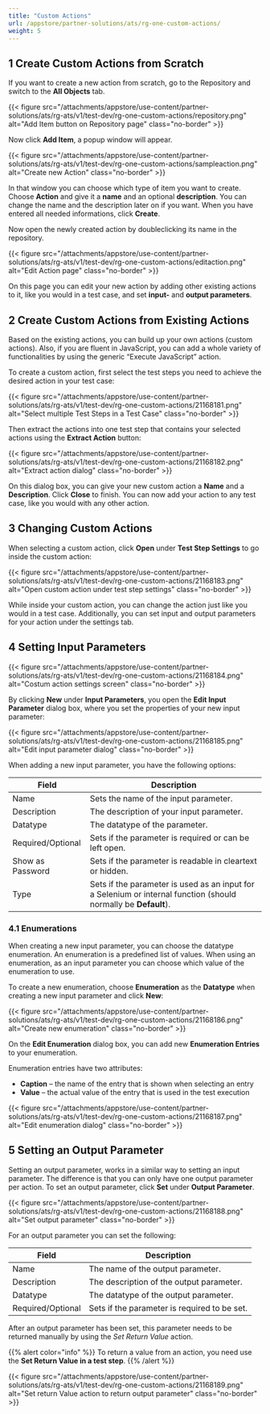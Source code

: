 ```yaml
---
title: "Custom Actions"
url: /appstore/partner-solutions/ats/rg-one-custom-actions/
weight: 5
---
```


## 1 Create Custom Actions from Scratch

If you want to create a new action from scratch, go to the Repository and switch to the **All Objects** tab.

{{< figure src="/attachments/appstore/use-content/partner-solutions/ats/rg-ats/v1/test-dev/rg-one-custom-actions/repository.png" alt="Add Item button on Repository page" class="no-border" >}}

Now click **Add Item**, a popup window will appear.

{{< figure src="/attachments/appstore/use-content/partner-solutions/ats/rg-ats/v1/test-dev/rg-one-custom-actions/sampleaction.png" alt="Create new Action" class="no-border" >}}

In that window you can choose which type of item you want to create.
Choose **Action** and give it a **name** and an optional **description**. You can change the name and the description later on if you want.
When you have entered all needed informations, click **Create**.

Now open the newly created action by doubleclicking its name in the repository.

{{< figure src="/attachments/appstore/use-content/partner-solutions/ats/rg-ats/v1/test-dev/rg-one-custom-actions/editaction.png" alt="Edit Action page" class="no-border" >}}

On this page you can edit your new action by adding other existing actions to it, like you would in a test case, and set **input-** and **output parameters**.

## 2 Create Custom Actions from Existing Actions

Based on the existing actions, you can build up your own actions (custom actions). Also, if you are fluent in JavaScript, you can add a whole variety of functionalities by using the generic “Execute JavaScript” action.

To create a custom action, first select the test steps you need to achieve the desired action in your test case:

{{< figure src="/attachments/appstore/use-content/partner-solutions/ats/rg-ats/v1/test-dev/rg-one-custom-actions/21168181.png" alt="Select multiple Test Steps in a Test Case" class="no-border" >}}

Then extract the actions into one test step that contains your selected actions using the **Extract Action** button:

{{< figure src="/attachments/appstore/use-content/partner-solutions/ats/rg-ats/v1/test-dev/rg-one-custom-actions/21168182.png" alt="Extract action dialog" class="no-border" >}}

On this dialog box, you can give your new custom action a **Name** and a **Description**. Click **Close** to finish. You can now add your action to any test case, like you would with any other action.

## 3 Changing Custom Actions

When selecting a custom action, click **Open** under **Test Step Settings** to go inside the custom action:

{{< figure src="/attachments/appstore/use-content/partner-solutions/ats/rg-ats/v1/test-dev/rg-one-custom-actions/21168183.png" alt="Open custom action under test step settings" class="no-border" >}}

While inside your custom action, you can change the action just like you would in a test case. Additionally, you can set input and output parameters for your action under the settings tab.

## 4 Setting Input Parameters

{{< figure src="/attachments/appstore/use-content/partner-solutions/ats/rg-ats/v1/test-dev/rg-one-custom-actions/21168184.png" alt="Costum action settings screen" class="no-border" >}}

By clicking **New** under **Input Parameters**, you open the **Edit Input Parameter** dialog box, where you set the properties of your new input parameter:

{{< figure src="/attachments/appstore/use-content/partner-solutions/ats/rg-ats/v1/test-dev/rg-one-custom-actions/21168185.png" alt="Edit input parameter dialog" class="no-border" >}}

When adding a new input parameter, you have the following options:

Field | Description
--- | ---
Name | Sets the name of the input parameter.
Description | The description of your input parameter.
Datatype | The datatype of the parameter.
Required/Optional | Sets if the parameter is required or can be left open.
Show as Password | Sets if the parameter is readable in cleartext or hidden.
Type | Sets if the parameter is used as an input for a Selenium or internal function (should normally be **Default**).

### 4.1 Enumerations

When creating a new input parameter, you can choose the datatype enumeration. An enumeration is a predefined list of values. When using an enumeration, as an input parameter you can choose which value of the enumeration to use.

To create a new enumeration, choose **Enumeration** as the **Datatype** when creating a new input parameter and click **New**:

{{< figure src="/attachments/appstore/use-content/partner-solutions/ats/rg-ats/v1/test-dev/rg-one-custom-actions/21168186.png" alt="Create new enumeration" class="no-border" >}}

On the **Edit Enumeration** dialog box, you can add new **Enumeration Entries** to your enumeration.

Enumeration entries have two attributes:

* **Caption** – the name of the entry that is shown when selecting an entry
* **Value** – the actual value of the entry that is used in the test execution

{{< figure src="/attachments/appstore/use-content/partner-solutions/ats/rg-ats/v1/test-dev/rg-one-custom-actions/21168187.png" alt="Edit enumeration dialog" class="no-border" >}}

## 5 Setting an Output Parameter

Setting an output parameter, works in a similar way to setting an input parameter. The difference is that you can only have one output parameter per action. To set an output parameter, click **Set** under **Output Parameter**.

{{< figure src="/attachments/appstore/use-content/partner-solutions/ats/rg-ats/v1/test-dev/rg-one-custom-actions/21168188.png" alt="Set output parameter" class="no-border" >}}

For an output parameter you can set the following:

Field | Description
--- | ---
Name | The name of the output parameter.
Description | The description of the output parameter.
Datatype | The datatype of the output parameter.
Required/Optional | Sets if the parameter is required to be set.

After an output parameter has been set, this parameter needs to be returned manually by using the *Set Return Value* action.

{{% alert color="info" %}}
To return a value from an action, you need use the **Set Return Value in a test step**.
{{% /alert %}}

{{< figure src="/attachments/appstore/use-content/partner-solutions/ats/rg-ats/v1/test-dev/rg-one-custom-actions/21168189.png" alt="Set return Value action to return output parameter" class="no-border" >}}
